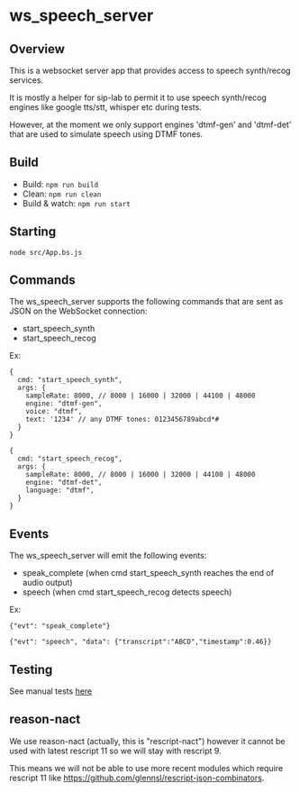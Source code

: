 # ws_speech_server

## Overview

This is a websocket server app that provides access to speech synth/recog services.

It is mostly a helper for sip-lab to permit it to use speech synth/recog engines like google tts/stt, whisper etc during tests.

However, at the moment we only support engines 'dtmf-gen' and 'dtmf-det' that are used to simulate speech using DTMF tones.

## Build

- Build: `npm run build`
- Clean: `npm run clean`
- Build & watch: `npm run start`

## Starting
```
node src/App.bs.js
```

## Commands
The ws_speech_server supports the following commands that are sent as JSON on the WebSocket connection:
  - start_speech_synth
  - start_speech_recog

Ex:
```
{
  cmd: "start_speech_synth",
  args: {
    sampleRate: 8000, // 8000 | 16000 | 32000 | 44100 | 48000
    engine: "dtmf-gen",
    voice: "dtmf",
    text: '1234' // any DTMF tones: 0123456789abcd*#
  }
}

{
  cmd: "start_speech_recog",
  args: {
    sampleRate: 8000, // 8000 | 16000 | 32000 | 44100 | 48000
    engine: "dtmf-det",
    language: "dtmf",
  }
}
```

## Events

The ws_speech_server will emit the following events:

  - speak_complete (when cmd start_speech_synth reaches the end of audio output)
  - speech (when cmd start_speech_recog detects speech)

Ex:
```
{"evt": "speak_complete"}

{"evt": "speech", "data": {"transcript":"ABCD","timestamp":0.46}}
```

## Testing

See manual tests [here](https://github.com/MayamaTakeshi/ws_speech_server/tree/main/tests/manual)

## reason-nact

We use reason-nact (actually, this is "rescript-nact") however it cannot be used with latest rescript 11 so we will stay with rescript 9.

This means we will not be able to use more recent modules which require rescript 11 like https://github.com/glennsl/rescript-json-combinators.


